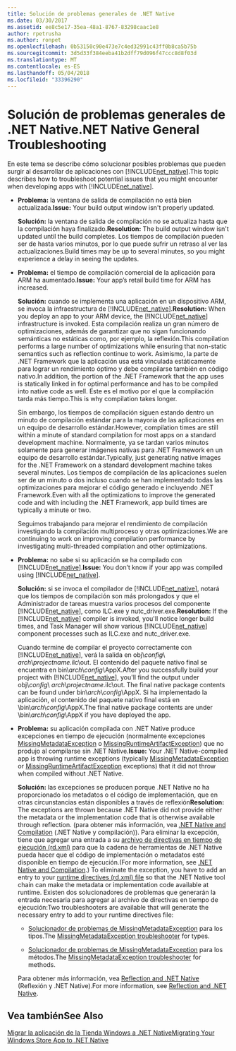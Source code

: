 ```yaml
---
title: Solución de problemas generales de .NET Native
ms.date: 03/30/2017
ms.assetid: ee8c5e17-35ea-48a1-8767-83298caac1e8
author: rpetrusha
ms.author: ronpet
ms.openlocfilehash: 0b53150c90e473e7c4ed32991c43ff0b8ca5b75b
ms.sourcegitcommit: 3d5d33f384eeba41b2dff79d096f47ccc8d8f03d
ms.translationtype: MT
ms.contentlocale: es-ES
ms.lasthandoff: 05/04/2018
ms.locfileid: "33396290"
---
```

# <a name="net-native-general-troubleshooting"></a><span data-ttu-id="e3be7-102">Solución de problemas generales de .NET Native</span><span class="sxs-lookup"><span data-stu-id="e3be7-102">.NET Native General Troubleshooting</span></span>
<span data-ttu-id="e3be7-103">En este tema se describe cómo solucionar posibles problemas que pueden surgir al desarrollar de aplicaciones con [!INCLUDE[net_native](../../../includes/net-native-md.md)].</span><span class="sxs-lookup"><span data-stu-id="e3be7-103">This topic describes how to troubleshoot potential issues that you might encounter when developing apps with [!INCLUDE[net_native](../../../includes/net-native-md.md)].</span></span>  
  
-   <span data-ttu-id="e3be7-104">**Problema:** la ventana de salida de compilación no está bien actualizada.</span><span class="sxs-lookup"><span data-stu-id="e3be7-104">**Issue:** Your build output window isn't properly updated.</span></span>  
  
     <span data-ttu-id="e3be7-105">**Solución:** la ventana de salida de compilación no se actualiza hasta que la compilación haya finalizado.</span><span class="sxs-lookup"><span data-stu-id="e3be7-105">**Resolution:** The build output window isn't updated until the build completes.</span></span> <span data-ttu-id="e3be7-106">Los tiempos de compilación pueden ser de hasta varios minutos, por lo que puede sufrir un retraso al ver las actualizaciones.</span><span class="sxs-lookup"><span data-stu-id="e3be7-106">Build times may be up to several minutes, so you might experience a delay in seeing the updates.</span></span>  
  
-   <span data-ttu-id="e3be7-107">**Problema:** el tiempo de compilación comercial de la aplicación para ARM ha aumentado.</span><span class="sxs-lookup"><span data-stu-id="e3be7-107">**Issue:** Your app’s retail build time for ARM has increased.</span></span>  
  
     <span data-ttu-id="e3be7-108">**Solución:** cuando se implementa una aplicación en un dispositivo ARM, se invoca la infraestructura de [!INCLUDE[net_native](../../../includes/net-native-md.md)].</span><span class="sxs-lookup"><span data-stu-id="e3be7-108">**Resolution:** When you deploy an app to your ARM device, the [!INCLUDE[net_native](../../../includes/net-native-md.md)] infrastructure is invoked.</span></span> <span data-ttu-id="e3be7-109">Esta compilación realiza un gran número de optimizaciones, además de garantizar que no sigan funcionando semánticas no estáticas como, por ejemplo, la reflexión.</span><span class="sxs-lookup"><span data-stu-id="e3be7-109">This compilation performs a large number of optimizations while ensuring that non-static semantics such as reflection continue to work.</span></span> <span data-ttu-id="e3be7-110">Asimismo, la parte de .NET Framework que la aplicación usa está vinculada estáticamente para lograr un rendimiento óptimo y debe compilarse también en código nativo.</span><span class="sxs-lookup"><span data-stu-id="e3be7-110">In addition, the portion of the .NET Framework that the app uses is statically linked in for optimal performance and has to be compiled into native code as well.</span></span> <span data-ttu-id="e3be7-111">Este es el motivo por el que la compilación tarda más tiempo.</span><span class="sxs-lookup"><span data-stu-id="e3be7-111">This is why compilation takes longer.</span></span>  
  
     <span data-ttu-id="e3be7-112">Sin embargo, los tiempos de compilación siguen estando dentro un minuto de compilación estándar para la mayoría de las aplicaciones en un equipo de desarrollo estándar.</span><span class="sxs-lookup"><span data-stu-id="e3be7-112">However, compilation times are still within a minute of standard compilation for most apps on a standard development machine.</span></span>  <span data-ttu-id="e3be7-113">Normalmente, ya se tardan varios minutos solamente para generar imágenes nativas para .NET Framework en un equipo de desarrollo estándar.</span><span class="sxs-lookup"><span data-stu-id="e3be7-113">Typically, just generating native images for the .NET Framework on a standard development machine takes several minutes.</span></span>  <span data-ttu-id="e3be7-114">Los tiempos de compilación de las aplicaciones suelen ser de un minuto o dos incluso cuando se han implementado todas las optimizaciones para mejorar el código generado e incluyendo .NET Framework.</span><span class="sxs-lookup"><span data-stu-id="e3be7-114">Even with all the optimizations to improve the generated code and with including the .NET Framework, app build times are typically a minute or two.</span></span>  
  
     <span data-ttu-id="e3be7-115">Seguimos trabajando para mejorar el rendimiento de compilación investigando la compilación multiproceso y otras optimizaciones.</span><span class="sxs-lookup"><span data-stu-id="e3be7-115">We are continuing to work on improving compilation performance by investigating multi-threaded compilation and other optimizations.</span></span>  
  
-   <span data-ttu-id="e3be7-116">**Problema:** no sabe si su aplicación se ha compilado con [!INCLUDE[net_native](../../../includes/net-native-md.md)].</span><span class="sxs-lookup"><span data-stu-id="e3be7-116">**Issue:** You don’t know if your app was compiled using [!INCLUDE[net_native](../../../includes/net-native-md.md)].</span></span>  
  
     <span data-ttu-id="e3be7-117">**Solución:** si se invoca el compilador de [!INCLUDE[net_native](../../../includes/net-native-md.md)], notará que los tiempos de compilación son más prolongados y que el Administrador de tareas muestra varios procesos del componente [!INCLUDE[net_native](../../../includes/net-native-md.md)], como ILC.exe y nutc_driver.exe.</span><span class="sxs-lookup"><span data-stu-id="e3be7-117">**Resolution:** If the [!INCLUDE[net_native](../../../includes/net-native-md.md)] compiler is invoked, you'll notice longer build times, and Task Manager will show various [!INCLUDE[net_native](../../../includes/net-native-md.md)] component processes such as ILC.exe and nutc_driver.exe.</span></span>  
  
     <span data-ttu-id="e3be7-118">Cuando termine de compilar el proyecto correctamente con [!INCLUDE[net_native](../../../includes/net-native-md.md)], verá la salida en obj\\*config*\ *arch*\\*projectname*.ilc\out.  El contenido del paquete nativo final se encuentra en bin\\*arch*\\*config*\AppX.</span><span class="sxs-lookup"><span data-stu-id="e3be7-118">After you successfully build your project with [!INCLUDE[net_native](../../../includes/net-native-md.md)], you'll find the output under obj\\*config*\ *arch*\\*projectname*.ilc\out.  The final native package contents can be found under bin\\*arch*\\*config*\AppX.</span></span> <span data-ttu-id="e3be7-119">Si ha implementado la aplicación, el contenido del paquete nativo final está en \bin\\*arch*\\*config*\AppX.</span><span class="sxs-lookup"><span data-stu-id="e3be7-119">The final native package contents are under \bin\\*arch*\\*config*\AppX if you have deployed the app.</span></span>  
  
-   <span data-ttu-id="e3be7-120">**Problema:** su aplicación compilada con .NET Native produce excepciones en tiempo de ejecución (normalmente excepciones [MissingMetadataException](../../../docs/framework/net-native/missingmetadataexception-class-net-native.md) o [MissingRuntimeArtifactException](../../../docs/framework/net-native/missingruntimeartifactexception-class-net-native.md)) que no produjo al compilarse sin .NET Native.</span><span class="sxs-lookup"><span data-stu-id="e3be7-120">**Issue:** Your .NET Native-compiled app is throwing runtime exceptions (typically [MissingMetadataException](../../../docs/framework/net-native/missingmetadataexception-class-net-native.md) or [MissingRuntimeArtifactException](../../../docs/framework/net-native/missingruntimeartifactexception-class-net-native.md) exceptions) that it did not throw when compiled without .NET Native.</span></span>  
  
     <span data-ttu-id="e3be7-121">**Solución:** las excepciones se producen porque .NET Native no ha proporcionado los metadatos o el código de implementación, que en otras circunstancias están disponibles a través de reflexión</span><span class="sxs-lookup"><span data-stu-id="e3be7-121">**Resolution:** The exceptions are thrown because .NET Native did not provide either the metadata or the implementation code that is otherwise available through reflection.</span></span> <span data-ttu-id="e3be7-122">(para obtener más información, vea [.NET Native and Compilation](../../../docs/framework/net-native/net-native-and-compilation.md) (.NET Native y compilación)). Para eliminar la excepción, tiene que agregar una entrada a su [archivo de directivas en tiempo de ejecución (rd.xml)](../../../docs/framework/net-native/runtime-directives-rd-xml-configuration-file-reference.md) para que la cadena de herramientas de .NET Native pueda hacer que el código de implementación o metadatos esté disponible en tiempo de ejecución.</span><span class="sxs-lookup"><span data-stu-id="e3be7-122">(For more information, see [.NET Native and Compilation](../../../docs/framework/net-native/net-native-and-compilation.md).) To eliminate the exception, you have to add an entry to your [runtime directives (rd.xml) file](../../../docs/framework/net-native/runtime-directives-rd-xml-configuration-file-reference.md) so that the .NET Native tool chain can make the metadata or implementation code available at runtime.</span></span> <span data-ttu-id="e3be7-123">Existen dos solucionadores de problemas que generarán la entrada necesaria para agregar al archivo de directivas en tiempo de ejecución:</span><span class="sxs-lookup"><span data-stu-id="e3be7-123">Two troubleshooters are available that will generate the necessary entry to add to your runtime directives file:</span></span>  
  
    -   <span data-ttu-id="e3be7-124">[Solucionador de problemas de MissingMetadataException](http://dotnet.github.io/native/troubleshooter/type.html) para los tipos.</span><span class="sxs-lookup"><span data-stu-id="e3be7-124">The [MissingMetadataException troubleshooter](http://dotnet.github.io/native/troubleshooter/type.html) for types.</span></span>  
  
    -   <span data-ttu-id="e3be7-125">[Solucionador de problemas de MissingMetadataException](http://dotnet.github.io/native/troubleshooter/method.html) para los métodos.</span><span class="sxs-lookup"><span data-stu-id="e3be7-125">The [MissingMetadataException troubleshooter](http://dotnet.github.io/native/troubleshooter/method.html) for methods.</span></span>  
  
     <span data-ttu-id="e3be7-126">Para obtener más información, vea [Reflection and .NET Native](../../../docs/framework/net-native/reflection-and-net-native.md) (Reflexión y .NET Native).</span><span class="sxs-lookup"><span data-stu-id="e3be7-126">For more information, see [Reflection and .NET Native](../../../docs/framework/net-native/reflection-and-net-native.md).</span></span>  
  
## <a name="see-also"></a><span data-ttu-id="e3be7-127">Vea también</span><span class="sxs-lookup"><span data-stu-id="e3be7-127">See Also</span></span>  
 [<span data-ttu-id="e3be7-128">Migrar la aplicación de la Tienda Windows a .NET Native</span><span class="sxs-lookup"><span data-stu-id="e3be7-128">Migrating Your Windows Store App to .NET Native</span></span>](../../../docs/framework/net-native/migrating-your-windows-store-app-to-net-native.md)

